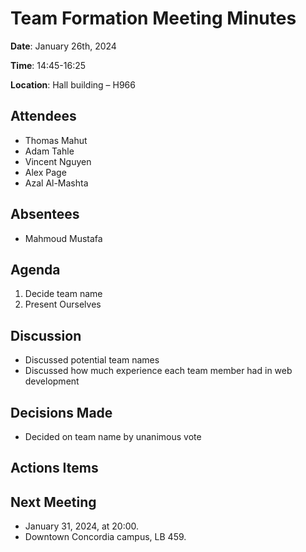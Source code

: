 # Team Formation Meeting Minutes

**Date**: January 26th, 2024

**Time**: 14:45-16:25

**Location**: Hall building – H966

## Attendees

- Thomas Mahut
- Adam Tahle
- Vincent Nguyen
- Alex Page
- Azal Al-Mashta

## Absentees

- Mahmoud Mustafa

## Agenda

1. Decide team name
2. Present Ourselves

## Discussion

- Discussed potential team names
- Discussed how much experience each team member had in web development

## Decisions Made

- Decided on team name by unanimous vote

## Actions Items

## Next Meeting

- January 31, 2024, at 20:00.
- Downtown Concordia campus, LB 459.
